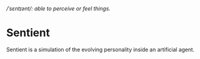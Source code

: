 ###### /ˈsɛntɪənt/: able to perceive or feel things.  
# Sentient  

Sentient is a simulation of the evolving personality inside an artificial agent.   
